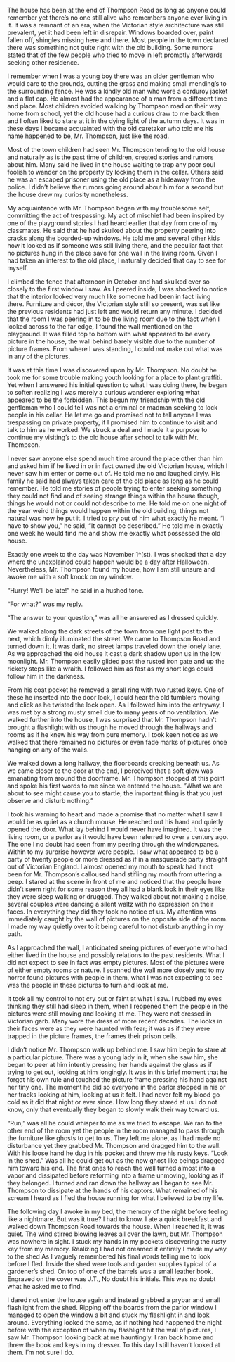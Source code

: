 The house has been at the end of Thompson Road as long as anyone could remember yet there’s no one still alive who remembers anyone ever living in it. It was a remnant of an era, when the Victorian style architecture was still prevalent, yet it had been left in disrepair. Windows boarded over, paint fallen off, shingles missing here and there. Most people in the town declared there was something not quite right with the old building. Some rumors stated that of the few people who tried to move in left promptly afterwards seeking other residence.

I remember when I was a young boy there was an older gentleman who would care to the grounds, cutting the grass and making small mending’s to the surrounding fence. He was a kindly old man who wore a corduroy jacket and a flat cap. He almost had the appearance of a man from a different time and place. Most children avoided walking by Thompson road on their way home from school, yet the old house had a curious draw to me back then and I often liked to stare at it in the dying light of the autumn days. It was in these days I became acquainted with the old caretaker who told me his name happened to be, Mr. Thompson, just like the road.

Most of the town children had seen Mr. Thompson tending to the old house and naturally as is the past time of children, created stories and rumors about him. Many said he lived in the house waiting to trap any poor soul foolish to wander on the property by locking them in the cellar. Others said he was an escaped prisoner using the old place as a hideaway from the police. I didn’t believe the rumors going around about him for a second but the house drew my curiosity nonetheless.

My acquaintance with Mr. Thompson began with my troublesome self, committing the act of trespassing. My act of mischief had been inspired by one of the playground stories I had heard earlier that day from one of my classmates. He said that he had skulked about the property peering into cracks along the boarded-up windows. He told me and several other kids how it looked as if someone was still living there, and the peculiar fact that no pictures hung in the place save for one wall in the living room. Given I had taken an interest to the old place, I naturally decided that day to see for myself.

I climbed the fence that afternoon in October and had skulked ever so closely to the first window I saw. As I peered inside, I was shocked to notice that the interior looked very much like someone had been in fact living there. Furniture and décor, the Victorian style still so present, was set like the previous residents had just left and would return any minute. I decided that the room I was peering in to be the living room due to the fact when I looked across to the far edge, I found the wall mentioned on the playground. It was filled top to bottom with what appeared to be every picture in the house, the wall behind barely visible due to the number of picture frames. From where I was standing, I could not make out what was in any of the pictures.

It was at this time I was discovered upon by Mr. Thompson. No doubt he took me for some trouble making youth looking for a place to plant graffiti. Yet when I answered his initial question to what I was doing there, he began to soften realizing I was merely a curious wanderer exploring what appeared to be the forbidden. This begun my friendship with the old gentleman who I could tell was not a criminal or madman seeking to lock people in his cellar. He let me go and promised not to tell anyone I was trespassing on private property, if I promised him to continue to visit and talk to him as he worked. We struck a deal and I made it a purpose to continue my visiting’s to the old house after school to talk with Mr. Thompson.

I never saw anyone else spend much time around the place other than him and asked him if he lived in or in fact owned the old Victorian house, which I never saw him enter or come out of. He told me no and laughed dryly. His family he said had always taken care of the old place as long as he could remember. He told me stories of people trying to enter seeking something they could not find and of seeing strange things within the house though, things he would not or could not describe to me. He told me on one night of the year weird things would happen within the old building, things not natural was how he put it. I tried to pry out of him what exactly he meant. “I have to show you,” he said, “It cannot be described.” He told me in exactly one week he would find me and show me exactly what possessed the old house.

Exactly one week to the day was November 1^(st). I was shocked that a day where the unexplained could happen would be a day after Halloween. Nevertheless, Mr. Thompson found my house, how I am still unsure and awoke me with a soft knock on my window.

“Hurry! We’ll be late!” he said in a hushed tone.

“For what?” was my reply.

“The answer to your question,” was all he answered as I dressed quickly.

We walked along the dark streets of the town from one light post to the next, which dimly illuminated the street. We came to Thompson Road and turned down it. It was dark, no street lamps traveled down the lonely lane. As we approached the old house it cast a dark shadow upon us in the low moonlight. Mr. Thompson easily glided past the rusted iron gate and up the rickety steps like a wraith. I followed him as fast as my short legs could follow him in the darkness.

From his coat pocket he removed a small ring with two rusted keys. One of these he inserted into the door lock, I could hear the old tumblers moving and click as he twisted the lock open. As I followed him into the entryway, I was met by a strong musty smell due to many years of no ventilation. We walked further into the house, I was surprised that Mr. Thompson hadn’t brought a flashlight with us though he moved through the hallways and rooms as if he knew his way from pure memory. I took keen notice as we walked that there remained no pictures or even fade marks of pictures once hanging on any of the walls.

We walked down a long hallway, the floorboards creaking beneath us. As we came closer to the door at the end, I perceived that a soft glow was emanating from around the doorframe. Mr. Thompson stopped at this point and spoke his first words to me since we entered the house. “What we are about to see might cause you to startle, the important thing is that you just observe and disturb nothing.”

I took his warning to heart and made a promise that no matter what I saw I would be as quiet as a church mouse. He reached out his hand and quietly opened the door. What lay behind I would never have imagined. It was the living room, or a parlor as it would have been referred to over a century ago. The one I no doubt had seen from my peering through the windowpanes. Within to my surprise however were people. I saw what appeared to be a party of twenty people or more dressed as if in a masquerade party straight out of Victorian England. I almost opened my mouth to speak had it not been for Mr. Thompson’s calloused hand stifling my mouth from uttering a peep. I stared at the scene in front of me and noticed that the people here didn’t seem right for some reason they all had a blank look in their eyes like they were sleep walking or drugged. They walked about not making a noise, several couples were dancing a silent waltz with no expression on their faces. In everything they did they took no notice of us. My attention was immediately caught by the wall of pictures on the opposite side of the room. I made my way quietly over to it being careful to not disturb anything in my path.

As I approached the wall, I anticipated seeing pictures of everyone who had either lived in the house and possibly relations to the past residents. What I did not expect to see in fact was empty pictures. Most of the pictures were of either empty rooms or nature. I scanned the wall more closely and to my horror found pictures with people in them, what I was not expecting to see was the people in these pictures to turn and look at me.

It took all my control to not cry out or faint at what I saw. I rubbed my eyes thinking they still had sleep in them, when I reopened them the people in the pictures were still moving and looking at me. They were not dressed in Victorian garb. Many wore the dress of more recent decades. The looks in their faces were as they were haunted with fear; it was as if they were trapped in the picture frames, the frames their prison cells.

I didn’t notice Mr. Thompson walk up behind me. I saw him begin to stare at a particular picture. There was a young lady in it, when she saw him, she began to peer at him intently pressing her hands against the glass as if trying to get out, looking at him longingly. It was in this brief moment that he forgot his own rule and touched the picture frame pressing his hand against her tiny one. The moment he did so everyone in the parlor stopped in his or her tracks looking at him, looking at us it felt. I had never felt my blood go cold as it did that night or ever since. How long they stared at us I do not know, only that eventually they began to slowly walk their way toward us.

“Run,” was all he could whisper to me as we tried to escape. We ran to the other end of the room yet the people in the room managed to pass through the furniture like ghosts to get to us. They left me alone, as I had made no disturbance yet they grabbed Mr. Thompson and dragged him to the wall. With his loose hand he dug in his pocket and threw me his rusty keys. “Look in the shed.” Was all he could get out as the now ghost like beings dragged him toward his end. The first ones to reach the wall turned almost into a vapor and dissipated before reforming into a frame unmoving, looking as if they belonged. I turned and ran down the hallway as I began to see Mr. Thompson to dissipate at the hands of his captors. What remained of his scream I heard as I fled the house running for what I believed to be my life.

The following day I awoke in my bed, the memory of the night before feeling like a nightmare. But was it true? I had to know. I ate a quick breakfast and walked down Thompson Road towards the house. When I reached it, it was quiet. The wind stirred blowing leaves all over the lawn, but Mr. Thompson was nowhere in sight. I stuck my hands in my pockets discovering the rusty key from my memory. Realizing I had not dreamed it entirely I made my way to the shed As I vaguely remembered his final words telling me to look before I fled. Inside the shed were tools and garden supplies typical of a gardener’s shed. On top of one of the barrels was a small leather book. Engraved on the cover was J.T., No doubt his initials. This was no doubt what he asked me to find.

I dared not enter the house again and instead grabbed a prybar and small flashlight from the shed. Ripping off the boards from the parlor window I managed to open the window a bit and stuck my flashlight in and look around. Everything looked the same, as if nothing had happened the night before with the exception of when my flashlight hit the wall of pictures, I saw Mr. Thompson looking back at me hauntingly. I ran back home and threw the book and keys in my dresser. To this day I still haven’t looked at them. I’m not sure I do.
